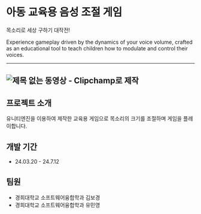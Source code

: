 # 아동 교육용 음성 조절 게임
목소리로 세상 구하기 대작전!


Experience gameplay driven by the dynamics of your voice volume, crafted as an educational tool to teach children how to modulate and control their voices.

---
![제목 없는 동영상 - Clipchamp로 제작](https://github.com/user-attachments/assets/1dc84c94-aa41-479a-965c-f8450767edff)
---
## 프로젝트 소개
유니티엔진을 이용하여 제작한 교육용 게임으로 목소리의 크기를 조절하며 게임을 플레이합니다.


## 개발 기간
- 24.03.20 - 24.7.12


## 팀원
- 경희대학교 소프트웨어융합학과 김보경
- 경희대학교 소프트웨어융합학과 유민영

